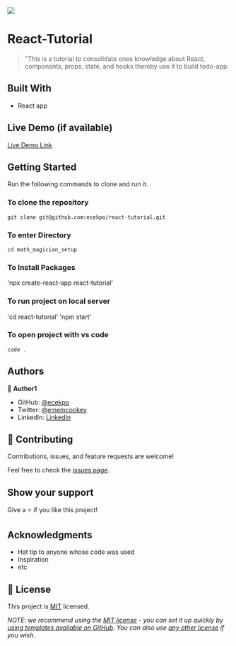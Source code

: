 ![](https://img.shields.io/badge/Microverse-blueviolet)

# React-Tutorial

> "This is a tutorial to consolidate ones knowledge about React, components, props, state, and hooks thereby use it to build todo-app.


## Built With

- React app

## Live Demo (if available)

[Live Demo Link](https://livedemo.com)


## Getting Started

Run the following commands to clone and run it.

### To clone the repository

  `git clone git@github.com:ecekpo/react-tutorial.git`

### To enter Directory

`cd math_magician_setup`

### To Install Packages

'npx create-react-app react-tutorial'

### To run project on local server

'cd react-tutorial'
'npm start'

### To open project with vs code 

`code .`


## Authors

👤 **Author1**

- GitHub: [@ecekpo](https://https://github.com/ecekpo)
- Twitter: [@ememcookey](https://twitter.com/ememcookey)
- LinkedIn: [LinkedIn](https://www.linkedin.com/in/emem-ekpo-857135234/)

## 🤝 Contributing

Contributions, issues, and feature requests are welcome!

Feel free to check the [issues page](../../issues/).

## Show your support

Give a ⭐️ if you like this project!

## Acknowledgments

- Hat tip to anyone whose code was used
- Inspiration
- etc

## 📝 License

This project is [MIT](./LICENSE) licensed.

_NOTE: we recommend using the [MIT license](https://choosealicense.com/licenses/mit/) - you can set it up quickly by [using templates available on GitHub](https://docs.github.com/en/communities/setting-up-your-project-for-healthy-contributions/adding-a-license-to-a-repository). You can also use [any other license](https://choosealicense.com/licenses/) if you wish._

